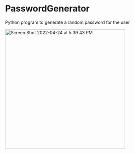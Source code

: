# PasswordGenerator
Python program to generate a random password for the user

<img width="386" alt="Screen Shot 2022-04-24 at 5 39 43 PM" src="https://user-images.githubusercontent.com/54502182/164997782-bff3dd6d-6c91-4fcc-b9b3-9becdb31f09d.png">

